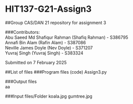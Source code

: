# HIT137-G21-Assign3

##Group CAS/DAN 21 repository for assignment 3

###Contributors: \
Abu Saeed Md Shafiqur Rahman (Shafiq Rahman) - S386795 \
Annafi Bin Alam (Rafin Alam) - S387086 \
Neville James Doyle (Nev Doyle) - S371207 \
Yuvraj Singh (Yuvraj Singh) - S383324

Submitted on 7 February 2025

##List of files
###Program files (code)
Assign3.py

###Output files \
aa

###Input files/Folder
koala.jpg
gumtree.jpg

